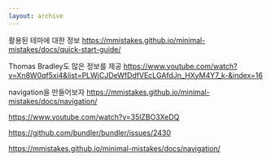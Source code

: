 ```yaml
---
layout: archive
---
```


활용된 테마에 대한 정보
https://mmistakes.github.io/minimal-mistakes/docs/quick-start-guide/

Thomas Bradley도 많은 정보를 제공
https://www.youtube.com/watch?v=Xn8W0qf5xi4&list=PLWjCJDeWfDdfVEcLGAfdJn_HXyM4Y7_k-&index=16


navigation을 만들어보자
https://mmistakes.github.io/minimal-mistakes/docs/navigation/

https://www.youtube.com/watch?v=35lZBO3XeDQ

https://github.com/bundler/bundler/issues/2430

https://mmistakes.github.io/minimal-mistakes/docs/navigation/
